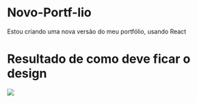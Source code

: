 # Novo-Portf-lio
Estou criando uma nova versão do meu portfólio, usando React


# Resultado de como deve ficar o design
<img src="./imgs/imagem para o portfólio.jpg">
